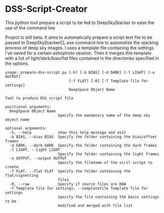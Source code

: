 # DSS-Script-Creator
This python tool prepare a script to be fed to DeepSkyStacker to ease the use of the command line

Project is still beta. It aims to automatically prepare a script text file to be passed to DeepSkyStackerCL.exe command line to automatize the stacking process of deep sky images.
I uses a template file containing the settings I've saved for a certain astrophoto session. Then it merges this template with a list of light/dark/bias/flat files contained in the directories specified in the options.

```
usage: prepare-dss-script.py [-h] [-b BIAS] [-d DARK] [-l LIGHT] [-o OUTPUT]
                             [-f FLAT] [-R] [-T Template file for settings]
                             DeepSpace Object Name

Tool to produce DSS script file

positional arguments:
  DeepSpace Object Name
                        Specify the mandatory name of the deep sky object name

optional arguments:
  -h, --help            show this help message and exit
  -b BIAS, --bias BIAS  Specify the folder containing the bias/offset frames
  -d DARK, --dark DARK  Specify the folder containing the dark frames
  -l LIGHT, --light LIGHT
                        Specify the folder containing the light frames
  -o OUTPUT, --output OUTPUT
                        Specify the filename of the siril script to create
  -f FLAT, --flat FLAT  Specify the folder containing the flat/vignetting
                        files
  -R, --raw             Specify if source files are RAW
  -T Template file for settings, --templatefile Template file for settings
                        Specify the file containing the basic settings to be
                        modified and merged with file list
```
